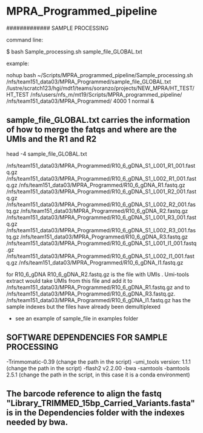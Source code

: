# MPRA_Programmed_pipeline


############# SAMPLE PROCESSING


command line:
 
$ bash Sample_processing.sh sample_file_GLOBAL.txt <path to leave output files> <batch> <path to the MPRA_programmed_pipeline> <path to the original fastq files produced by bcl2fastq> <mem> <processors> <bsub queue>

example:

nohup bash ~/Scripts/MPRA_programmed_pipeline/Sample_processing.sh /nfs/team151_data03/MPRA_Programmed/sample_file_GLOBAL.txt /lustre/scratch123/hgi/mdt1/teams/soranzo/projects/NEW_MPRA/HT_TEST/ HT_TEST /nfs/users/nfs_m/mt19/Scripts/MPRA_programmed_pipeline/ /nfs/team151_data03/MPRA_Programmed/ 4000 1 normal &


## sample_file_GLOBAL.txt carries the information of how to merge the fatqs and where are the UMIs and the R1 and R2

head -4 sample_file_GLOBAL.txt

/nfs/team151_data03/MPRA_Programmed/R10_6_gDNA_S1_L001_R1_001.fastq.gz  /nfs/team151_data03/MPRA_Programmed/R10_6_gDNA_S1_L002_R1_001.fastq.gz  /nfs/team151_data03/MPRA_Programmed/R10_6_gDNA_R1.fastq.gz
/nfs/team151_data03/MPRA_Programmed/R10_6_gDNA_S1_L001_R2_001.fastq.gz  /nfs/team151_data03/MPRA_Programmed/R10_6_gDNA_S1_L002_R2_001.fastq.gz  /nfs/team151_data03/MPRA_Programmed/R10_6_gDNA_R2.fastq.gz
/nfs/team151_data03/MPRA_Programmed/R10_6_gDNA_S1_L001_R3_001.fastq.gz  /nfs/team151_data03/MPRA_Programmed/R10_6_gDNA_S1_L002_R3_001.fastq.gz  /nfs/team151_data03/MPRA_Programmed/R10_6_gDNA_R3.fastq.gz
/nfs/team151_data03/MPRA_Programmed/R10_6_gDNA_S1_L001_I1_001.fastq.gz  /nfs/team151_data03/MPRA_Programmed/R10_6_gDNA_S1_L002_I1_001.fastq.gz  /nfs/team151_data03/MPRA_Programmed/R10_6_gDNA_I1.fastq.gz

for R10_6_gDNA R10_6_gDNA_R2.fastq.gz is the file with UMIs . Umi-tools extract would take UMIs from this file and add it to /nfs/team151_data03/MPRA_Programmed/R10_6_gDNA_R1.fastq.gz and to /nfs/team151_data03/MPRA_Programmed/R10_6_gDNA_R3.fastq.gz. /nfs/team151_data03/MPRA_Programmed/R10_6_gDNA_I1.fastq.gz has the sample indexes but the files have already been demultiplexed

- see an example of sample_file in examples folder


## SOFTWARE DEPENDENCIES FOR SAMPLE PROCESSING

-Trimmomatic-0.39 (change the path in the script)
-umi_tools version: 1.1.1 (change the path in the script)
-flash2 v2.2.00
-bwa
-samtools
-bamtools 2.5.1 (change the path in the script, in this case it is a conda environment)


## The barcode reference to align the fastq "Library_TRIMMED_15bp_Carried_Variants.fasta" is in the Dependencies folder with the indexes needed by bwa. 